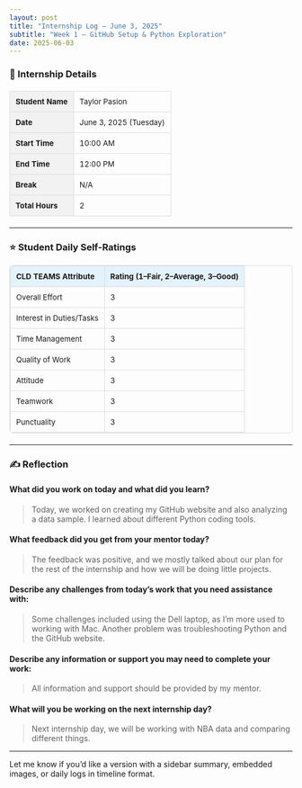 ```yaml
---
layout: post
title: "Internship Log – June 3, 2025"
subtitle: "Week 1 – GitHub Setup & Python Exploration"
date: 2025-06-03
---
```


<style>
  .log-table {
    width: 100%;
    border-collapse: collapse;
    margin: 20px 0;
    font-size: 0.95em;
  }
  .log-table th, .log-table td {
    border: 1px solid #ddd;
    padding: 10px;
    text-align: left;
  }
  .log-table th {
    background-color: #f2f2f2;
  }
  .section-title {
    font-size: 1.2em;
    color: #008AFF;
    margin-top: 1.5em;
  }
  .rating-table {
    margin-top: 10px;
    border: 1px solid #ddd;
    border-radius: 6px;
    overflow: hidden;
  }
  .rating-table th {
    background-color: #E3F2FD;
  }
</style>

### 📅 Internship Details

<table class="log-table">
  <tr><th>Student Name</th><td>Taylor Pasion</td></tr>
  <tr><th>Date</th><td>June 3, 2025 (Tuesday)</td></tr>
  <tr><th>Start Time</th><td>10:00 AM</td></tr>
  <tr><th>End Time</th><td>12:00 PM</td></tr>
  <tr><th>Break</th><td>N/A</td></tr>
  <tr><th>Total Hours</th><td>2</td></tr>
</table>

---

### ⭐ Student Daily Self-Ratings

<table class="log-table rating-table">
  <tr><th>CLD TEAMS Attribute</th><th>Rating (1–Fair, 2–Average, 3–Good)</th></tr>
  <tr><td>Overall Effort</td><td>3</td></tr>
  <tr><td>Interest in Duties/Tasks</td><td>3</td></tr>
  <tr><td>Time Management</td><td>3</td></tr>
  <tr><td>Quality of Work</td><td>3</td></tr>
  <tr><td>Attitude</td><td>3</td></tr>
  <tr><td>Teamwork</td><td>3</td></tr>
  <tr><td>Punctuality</td><td>3</td></tr>
</table>

---

### ✍️ Reflection

#### What did you work on today and what did you learn?

> Today, we worked on creating my GitHub website and also analyzing a data sample. I learned about different Python coding tools.

#### What feedback did you get from your mentor today?

> The feedback was positive, and we mostly talked about our plan for the rest of the internship and how we will be doing little projects.

#### Describe any challenges from today’s work that you need assistance with:

> Some challenges included using the Dell laptop, as I’m more used to working with Mac. Another problem was troubleshooting Python and the GitHub website.

#### Describe any information or support you may need to complete your work:

> All information and support should be provided by my mentor.

#### What will you be working on the next internship day?

> Next internship day, we will be working with NBA data and comparing different things.

---

Let me know if you’d like a version with a sidebar summary, embedded images, or daily logs in timeline format.
